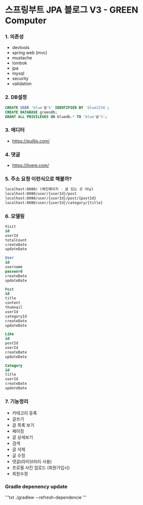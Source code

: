 # 스프링부트 JPA 블로그 V3 - GREEN Computer

### 1. 의존성
- devtools
- spring web (mvc)
- mustache
- lombok
- jpa
- mysql
- security
- validation

### 2. DB설정
```sql
CREATE USER 'blue'@'%' IDENTIFIED BY 'blue1234';
CREATE DATABASE greendb;
GRANT ALL PRIVILEGES ON bluedb.* TO 'blue'@'%';
```

### 3. 에디터
- https://quilljs.com/

### 4. 댓글
- https://livere.com/

### 5. 주소 요청 이런식으로 해볼까?
```txt
localhost:8080/ (메인페이지 - 글 있는 곳 아님)
localhost:8080/user/{userId}/post
localhost:8080/user/{userId}/post/{postId}
localhost:8080/user/{userId}/category/{title}
```

### 6. 모델링
```sql
Visit
id
userId
totalCount
createDate
updateDate

User
id
username
password
createDate
updateDate

Post
id
title
content
thumnail
userId
categoryId
createDate
updateDate

Like
id
postId
userId
createDate
updateDate

Category
id
title
userId
createDate
updateDate
```

### 7. 기능정리
- 카테고리 등록
- 글쓰기
- 글 목록 보기
- 페이징
- 글 상세보기
- 검색
- 글 삭제
- 글 수정
- 댓글(라이브러리 사용)          
- 프로필 사진 업로드 (회원가입시)
- 회원수정

### Gradle depenency update
'''txt
./gradlew --refresh-dependencie
'''